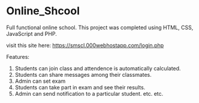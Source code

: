 # Online_Shcool
Full functional online school. This project was completed using HTML, CSS, JavaScript and PHP.

visit this site here: https://smscl.000webhostapp.com/login.php

Features:
1. Students can join class and attendence is automatically calculated.
2. Students can share messages among their classmates.
3. Admin can set exam
4. Students can take part in exam and see their results.
5. Admin can send notification to a particular student.
etc. etc.


